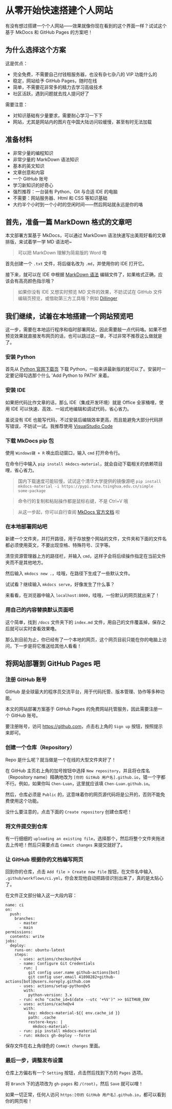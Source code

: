 # 从零开始快速搭建个人网站

有没有想过搭建一个个人网站——效果就像你现在看到的这个界面一样？试试这个基于 MkDocs 和 GitHub Pages 的方案吧！


## 为什么选择这个方案

这是优点：
- 完全免费，不需要自己付钱租服务器，也没有杂七杂八的 VIP 功能什么的
- 稳定，网站给予 GitHub Pages，随时在线
- 简单，不需要花非常多的精力去学习高级技术
- 社区活跃，遇到问题就去找人提问好了

需要注意：
- 对知识基础有少量要求，需要耐心学习一下下
- 网站，尤其是网站内的图片在中国大陆访问较缓慢，甚至有时无法加载


## 准备材料

- 非常少量的编程知识
- 非常少量的 MarkDown 语法知识
- 基本的英文知识
- 文章创意和内容
- 一个 GitHub 账号
- 学习新知识的好奇心
- 强烈推荐：一台装有 Python、Git 与合适 IDE 的电脑
- 不需要：网站服务器、Html 和 CSS 等知识基础
- 大约半个小时到一个小时的空闲时间——然后网站就永远是你的咯


## 首先，准备一篇 MarkDown 格式的文章吧

本文部署方案基于 MkDocs，可以通过 MarkDown 语法快速写出美观好看的文章排版，来试着学一学 MD 语法吧~

> 可以把 MarkDown 理解为简易版的 Word 噜

首先创建一个 `.txt` 文件，将后缀名改为 `.md`，并使用你的 IDE 打开它。

接下来，就可以在 IDE 中根据 [MarkDown 语法](https://docs.github.com/zh/get-started/writing-on-github/getting-started-with-writing-and-formatting-on-github/basic-writing-and-formatting-syntax) 编辑文件了，如果格式正确，应该会有高亮颜色指示哦？

> 如果你没有 IDE 又想实时预览 MD 文件的效果，不妨试试在 GitHub 文件编辑页预览，或借助第三方工具哦？例如 [Dillinger](https://dillinger.io/)


## 我们继续，试着在本地搭建一个网站预览吧

这一步，需要在本地运行程序和临时部署网站，因此需要敲一点代码咯。如果不想预览效果就直接发布网页的话，也可以跳过这一章，不过非常不推荐这么做就是了。

### 安装 Python

首先从 [Python 官网下载页](https://www.python.org/downloads/) 下载 Python，一般来讲最新版的就可以了。安装时一定要记得勾选那个什么 'Add Python to PATH' 来着。

### 安装 IDE

如果把代码比作文章的话，那么 IDE（集成开发环境）就是 Office 全家桶哩，使用 IDE 可以快速、高效、一站式地编辑和调试代码，省心省力。

虽说没有 IDE 也能写代码，不过安装后编辑效率更高，而且能避免大部分代码拼写错误，不妨试一试。我推荐使用 [VisualStudio Code](https://code.visualstudio.com/)

### 下载 MkDocs pip 包

使用 `Windows键 + R` 唤出启动窗口，输入 `cmd` 打开命令行。

在命令行中输入 `pip install mkdocs-material`，就会自动下载相关的依赖项目哩，省心省力。

> 国内下载速度可能较慢，试试这个清华大学提供的镜像源吧 `pip install mkdocs-material -i https://pypi.tuna.tsinghua.edu.cn/simple some-package`

> 命令行的复制和粘贴操作都是鼠标右键，不是 Ctrl+V 哦

> 从这一步起，你可以自行查阅 [MkDocs 官方文档](https://squidfunk.github.io/mkdocs-material) 啦

### 在本地部署网站吧

新建一个文件夹，并打开路径，用于存放整个网站的文件，文件夹和下面的文件名都必须使用英文，不要出现空格、特殊符号、汉字等。

清空资源管理器上方的路径栏，并输入 `cmd`，这样子会将后续操作指定在当前文件夹而不是其他地方。

然后输入 `mkdocs new .`，哇哦，在路径下生成了一些默认文件。

试试看？继续输入 `mkdocs serve`，好像发生了什么事？

来看看，在浏览器中输入 `localhost:8000`，哇哦，一份默认的网页就出来了！

### 用自己的内容替换默认页面吧

这个简单，找到 `/docs` 文件夹下的 `index.md` 文件，用自己的文件覆盖掉，保存之后就可以实时查看效果噜。

那么到目前为止，你已经有了一个本地的网页，这个网页目前只能在你的电脑上访问，下一步是将它推送给其他人看看！


## 将网站部署到 GitHub Pages 吧

### 注册 GitHub 账号

GitHub 是全球最大的程序员交流平台，用于代码托管、版本管理、协作等多种功能。

本文的网站部署方案基于 GitHub Pages 的免费网站托管服务，因此需要注册一个 GitHub 账号。

要注册账号，访问 <https://github.com>，点击右上角的 `Sign up` 按钮，按照提示来即可。

### 创建一个仓库（Repository）

Repo 是什么呢？就当做是一个在线的大型文件夹好了！

在 GitHub 主页右上角的加号按钮中选择 `New repository`，并且将仓库名（Repository name）精确地改为 `[你的 GitHub 用户名].github.io`，错一个字都不行。例如，如果你叫 `Chen-Luan`，这里就应该填 `Chen-Luan.github.io`。

然后，仓库必须是 `Public` 的，这意味着你的网页源代码将是公开的，否则不能免费使用这个功能。

没什么要注意的，点击下面的 `Create repository` 创建仓库吧！

### 将文件提交到仓库

有一行细细的 `uploading an existing file`，选择那个，然后将整个文件夹拖进去上传吧！然后只需要点击 `Commit changes` 来提交就好了。

### 让 GitHub 根据你的文档编写网页

回到你的仓库，点击 `Add file > Create new file` 按钮，在文件名中输入 `.github/workflows/ci.yml`，你会发现他自动把路径识别出来了，真的是太贴心了。

在文件正文部分输入这一大段内容：

```
name: ci 
on:
  push:
    branches:
      - master 
      - main
permissions:
  contents: write
jobs:
  deploy:
    runs-on: ubuntu-latest
    steps:
      - uses: actions/checkout@v4
      - name: Configure Git Credentials
        run: |
          git config user.name github-actions[bot]
          git config user.email 41898282+github-actions[bot]@users.noreply.github.com
      - uses: actions/setup-python@v5
        with:
          python-version: 3.x
      - run: echo "cache_id=$(date --utc '+%V')" >> $GITHUB_ENV 
      - uses: actions/cache@v4
        with:
          key: mkdocs-material-${{ env.cache_id }}
          path: .cache
          restore-keys: |
            mkdocs-material-
      - run: pip install mkdocs-material 
      - run: mkdocs gh-deploy --force
```

保存文件在右上角绿色的 `Commit changes` 里面。

### 最后一步，调整发布设置

仓库上方偏右有一个 `Setting` 按钮，点击然后找到下方的 `Pages` 选项。

将 `Branch` 下的选项改为 `gh-pages` 和 `/(root)`，然后 `Save` 就可以哩！

如果一切正常，任何人访问 `https:[你的 GitHub 用户名].github.io`，都可以看到你的网页啦！
